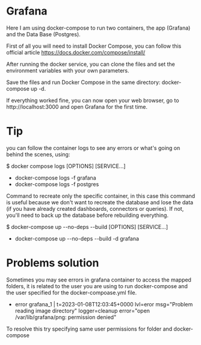 # Grafana
Here I am using docker-compose to run two containers, the app (Grafana) and the Data Base (Postgres).

First of all you will need to install Docker Compose, you can follow this official article https://docs.docker.com/compose/install/

After running the docker service, you can clone the files and set the environment variables with your own parameters.

Save the files and run Docker Compose in the same directory: docker-compose up -d.

If everything worked fine, you can now open your web browser, go to http://localhost:3000 and open Grafana for the first time.

# Tip

you can follow the container logs to see any errors or what's going on behind the scenes, using:

$ docker compose logs [OPTIONS] [SERVICE...]

- docker-compose logs -f grafana
- docker-compose logs -f postgres

Command to recreate only the specific container, in this case this command is useful because we don't want to recreate the database and lose the data (if you have already created dashboards, connectors or queries). If not, you'll need to back up the database before rebuilding everything.

$ docker-compose up --no-deps --build [OPTIONS] [SERVICE...]

- docker-compose up --no-deps --build -d grafana

# Problems solution

Sometimes you may see errors in grafana container to access the mapped folders, it is related to the user you are using to run docker-compose and the user specified for the docker-compoase.yml file.

- error
grafana_1 | t=2023-01-08T12:03:45+0000 lvl=eror msg="Problem reading image directory" logger=cleanup error="open /var/lib/grafana/png: permission denied"

To resolve this try specifying same user permissions for folder and docker-compose